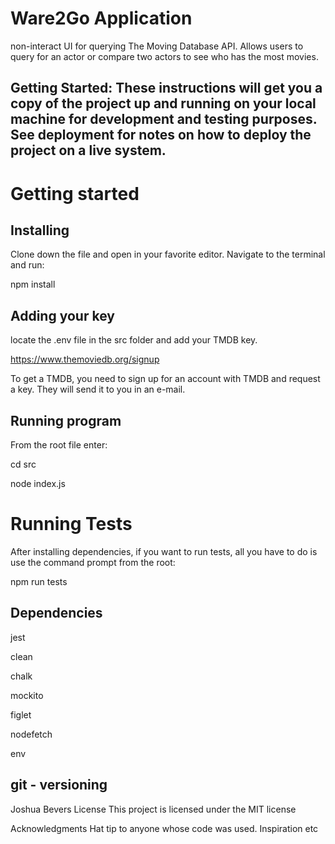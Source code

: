 # Ware2Go Application

non-interact UI for querying The Moving Database API. Allows users to query for an actor or compare two actors to see who has the most movies.

## Getting Started: These instructions will get you a copy of the project up and running on your local machine for development and testing purposes. See deployment for notes on how to deploy the project on a live system.

# Getting started

## Installing

Clone down the file and open in your favorite editor. Navigate to the terminal and run:

npm install

## Adding your key

locate the .env file in the src folder and add your TMDB key.

https://www.themoviedb.org/signup

To get a TMDB, you need to sign up for an account with TMDB and request a key. They will send it to you in an e-mail.

## Running program

From the root file enter:

cd src

node index.js

# Running Tests

After installing dependencies, if you want to run tests, all you have to do is use the command prompt from the root:

npm run tests

## Dependencies

jest

clean

chalk

mockito

figlet

nodefetch

env

## git - versioning

Joshua Bevers License This project is licensed under the MIT license

Acknowledgments Hat tip to anyone whose code was used. Inspiration etc

